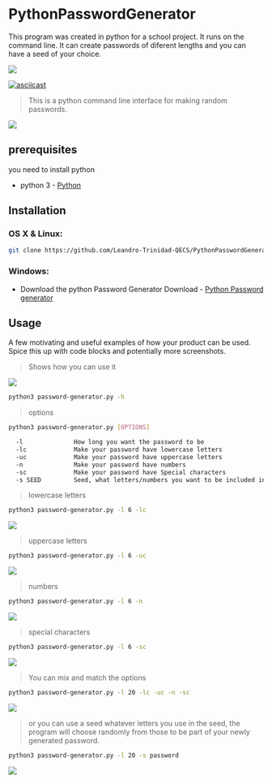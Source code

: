 # PythonPasswordGenerator
This program was created in python for a school project. It runs on the command line. It can create passwords of diferent lengths and you can have a seed of your choice.



![](https://i.imgur.com/NsGSiNb.png)


[![asciicast](https://asciinema.org/a/SengOaNF0rOhfoqdIPfpHR8cb.png)](https://asciinema.org/a/SengOaNF0rOhfoqdIPfpHR8cb)



> This is a python command line interface for making random passwords.


![](header.png)


## prerequisites
you need to install python
* python 3 - [Python](https://www.python.org/)
## Installation

### OS X & Linux:

```sh
git clone https://github.com/Leandro-Trinidad-QECS/PythonPasswordGenerator.git
```

### Windows:
*  Download the python Password Generator
Download - [Python Password generator](https://github.com/Leandro-Trinidad-QECS/PythonPasswordGenerator/archive/master.zip)

## Usage

A few motivating and useful examples of how your product can be used. Spice this up with code blocks and potentially more screenshots.

> Shows how you can use it


![](https://imgur.com/WnXH4Xv.png)
```sh
python3 password-generator.py -h
```
> options
```sh
python3 password-generator.py [OPTIONS]
```
```sh
  -l              How long you want the password to be
  -lc             Make your password have lowercase letters
  -uc             Make your password have uppercase letters
  -n              Make your password have numbers
  -sc             Make your password have Special characters
  -s SEED         Seed, what letters/numbers you want to be included in your password

```
> lowercase letters
```sh
python3 password-generator.py -l 6 -lc
```
![](https://imgur.com/KHnFlLL.png)
> uppercase letters
```sh
python3 password-generator.py -l 6 -uc
```
![](https://imgur.com/1QIhf54.png)
> numbers
```sh
python3 password-generator.py -l 6 -n
```
![](https://imgur.com/snGRJ92.png)
> special characters
```sh
python3 password-generator.py -l 6 -sc
```
![](https://imgur.com/WZi3JeU.png)




> You can mix and match the options


```sh
python3 password-generator.py -l 20 -lc -uc -n -sc
```
![](https://imgur.com/MS3SV1c.png)


> or you can use a seed
whatever letters you use in the seed, the program will choose randomly from those to be part of your newly generated password.


```sh
python3 password-generator.py -l 20 -s password
```


![](https://imgur.com/Wkt93A4.png)
